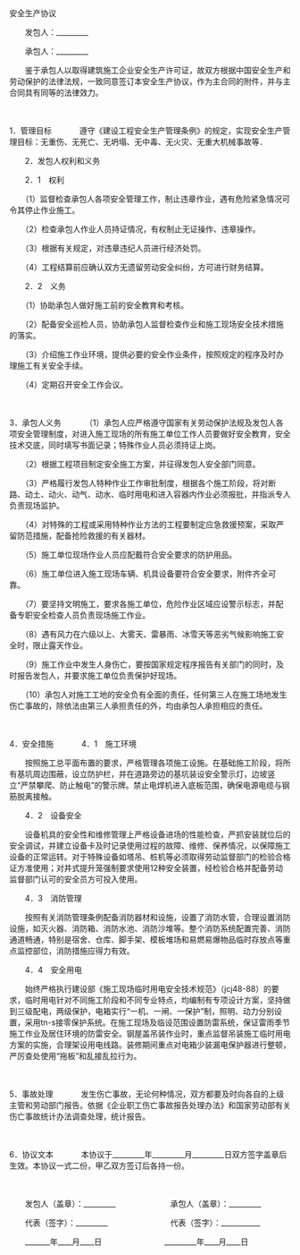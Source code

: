 



安全生产协议



 

　　发包人：_________　　

　　承包人：_________　　

　　鉴于承包人以取得建筑施工企业安全生产许可证，故双方根据中国安全生产和劳动保护的法律法规，一致同意签订本安全生产协议，作为主合同的附件，并与主合同具有同等的法律效力。

　　

1．管理目标
　　
　遵守《建设工程安全生产管理条例》的规定，实现安全生产管理目标：无重伤、无死亡、无坍塌、无中毒、无火灾、无重大机械事故等．　　

　　2．发包人权利和义务

　　2．1　权利

　　（1）监督检查承包人各项安全管理工作，制止违章作业，遇有危险紧急情况可令其停止作业施工。

　　（2）检查承包人作业人员持证情况，有权制止无证操作、违章操作。

　　（3）根据有关规定，对违章违纪人员进行经济处罚。

　　（4）工程结算前应确认双方无遗留劳动安全纠纷，方可进行财务结算。

　　2．2　义务

　　（1）协助承包人做好施工前的安全教育和考核。

　　（2）配备安全巡检人员，协助承包人监督检查作业和施工现场安全技术措施的落实。

　　（3）介绍施工作业环境，提供必要的安全作业条件，按照规定的程序及时办理施工有关安全手续。

　　（4）定期召开安全工作会议。

　　

3．承包人义务
　　
　（1）承包人应严格遵守国家有关劳动保护法规及发包人各项安全管理制度，对进入施工现场的所有施工单位工作人员要做好安全教育，安全技术交底，同时填写书面记录；特殊作业人员必须持证上岗。

　　（2）根据工程项目制定安全施工方案，并征得发包人安全部门同意。

　　（3）严格履行发包人特种作业工作审批制度，根据各个施工阶段，将对断路、动土、动火、动气、动水、临时用电和进入容器内作业必须报批，并指派专人负责现场监护。

　　（4）对特殊的工程或采用特种作业方法的工程要制定应急救援预案，采取严留防范措施，配备抢险救援的有关器材。

　　（5）施工单位现场作业人员应配戴符合安全要求的防护用品。

　　（6）施工单位进入施工现场车辆、机具设备要符合安全要求，附件齐全可靠。

　　（7）要坚持文明施工，要求各施工单位，危险作业区域应设警示标志，并配备专职安全检查人员负责现场施工作业。

　　（8）遇有风力在六级以上、大雾天、雷暴雨、冰雪天等恶劣气候影响施工安全时，限止露天作业。

　　（9）施工作业中发生人身伤亡，要按国家规定程序报告有关部门的同时，及时报告发包人，并要求施工单位负责保护好现场。

　　（10）承包人对施工工地的安全负有全面的责任，任何第三人在施工场地发生伤亡事故的，除依法由第三人承担责任的外，均由承包人承担相应的责任。

　　

4．安全措施
　　
　4．1　施工环境

　　按照施工总平面布置的要求，严格管理各项施工设施。在基础施工阶段，将所有基坑周边围蔽，设立防护栏，并在道路旁边的基坑装设安全警示灯，边坡竖立“严禁攀爬、防止触电”的警示牌。禁止电焊机进入底板范围，确保电源电缆与钢筋脱离接触。

　　4．2　设备安全

　　设备机具的安全性和维修管理上严格设备进场的性能检查，严抓安装就位后的安全调试，并建立设备卡及时记录使用过程的故障、维修、保养情况，以保障施工设备的正常运转。对于特殊设备如塔吊、桩机等必须取得劳动监督部门的检验合格证方准使用；对井式提升笼强制要求使用12种安全装置，经检验合格并配备劳动监督部门认可的安全员方可投入使用。

　　4．3　消防管理

　　按照有关消防管理条例配备消防器材和设施，设置了消防水管，合理设置消防设施，如灭火器、消防箱、消防水池、消防沙堆等。整个消防系统配置完善、消防通道畅通，特别是宿舍、仓库、脚手架、模板堆场和易燃易爆物品临时存放点等重点监控部位，消防措施应得力有效。

　　4．4　安全用电

　　始终严格执行建设部《施工现场临时用电安全技术规范》（jcj48-88）的要求，临时用电针对不同施工阶段和不同专业特点，均编制有专项设计方案，坚持做到三级配电，两级保护，电箱实行“一机、一闸、一保护”制，照明、动力分别设置，采用tn-s接零保护系统。在施工现场及临设范围设置防雷系统，保证雷雨季节施工作业及居住环境的防雷安全。钢屋盖吊装作业时，重点监督吊装施工临时用电方案的实施，合理架设用电线路。装修期间重点对电箱少装漏电保护器进行整顿，严厉查处使用“拖板”和乱接乱拉行为。

　　

5．事故处理
　　
　发生伤亡事故，无论何种情况，双方都要及时向各自的上级主管和劳动部门报告。依据《企业职工伤亡事故报告处理办法》和国家劳动部有关伤亡事故统计办法调查处理，统计报告。

　　

6．协议文本
　　
　本协议于_________年_________月_________日双方签字盖章后生效。本协议一式二份，甲乙双方签订后各持一份。　　

　　

　　发包人（盖章）：_________　　　　　　　承包人（盖章）：_________　　

　　代表（签字）：_________　　　　　　　　代表（签字）：___________

　　_______年____月____日　　　　　　　　_________年____月____日